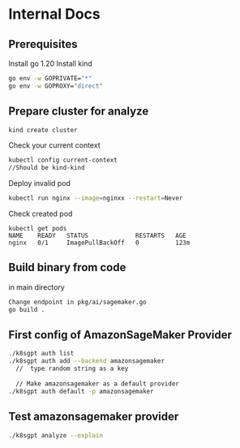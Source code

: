 # Internal Docs

## Prerequisites

Install go 1.20
Install kind

```bash
go env -w GOPRIVATE="*"
go env -w GOPROXY="direct"
```

## Prepare cluster for analyze

```bash
kind create cluster
```

Check your current context

```bash
kubectl config current-context
//Should be kind-kind
```

Deploy invalid pod

```bash
kubectl run nginx --image=nginxx --restart=Never
```

Check created pod
```
kubectl get pods
NAME    READY   STATUS             RESTARTS   AGE
nginx   0/1     ImagePullBackOff   0          123m
```

## Build binary from code

in main directory

```bash
Change endpoint in pkg/ai/sagemaker.go
go build .
```

## First config of AmazonSageMaker Provider

```bash
./k8sgpt auth list
./k8sgpt auth add --backend amazonsagemaker
  //  type random string as a key
 
  // Make amazonsagemaker as a default provider
./k8sgpt auth default -p amazonsagemaker 
```

## Test amazonsagemaker provider

```bash
./k8sgpt analyze --explain
```
